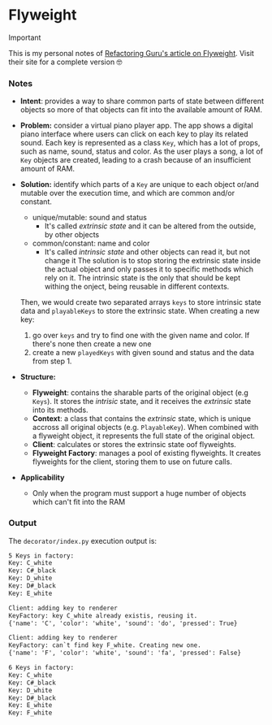 # Flyweight

> [!IMPORTANT]
> This is my personal notes of [Refactoring Guru's article on Flyweight](https://refactoring.guru/design-patterns/flyweight). Visit their site for a complete version 🤓

### Notes

- **Intent**: provides a way to share common parts of state between different objects so more of that objects can fit into the available amount of RAM.

- **Problem:** consider a virtual piano player app. The app shows a digital piano interface where users can click on each key to play its related sound. Each key is represented as a class `Key`, which has a lot of props, such as name, sound, status and color. As the user plays a song, a lot of `Key` objects are created, leading to a crash because of an insufficient amount of RAM. 

- **Solution:** identify which parts of a `Key` are unique to each object or/and mutable over the execution time, and which are common and/or constant. 
  - unique/mutable: sound and status
    - It's called *extrinsic state* and it can be altered from the outside, by other objects 
  - common/constant: name and color
    - It's called *intrinsic state* and other objects can read it, but not change it
The solution is to stop storing the extrinsic state inside the actual object and only passes it to specific methods which rely on it. The intrinsic state is the only that should be kept withing the onject, being reusable in different contexts. 

  Then, we would create two separated arrays `keys` to store intrinsic state data and `playableKeys` to store the extrinsic state. When creating a new key:
  1. go over `keys` and try to find one with the given name and color. If there's none then create a new one
  2. create a new `playedKeys` with given sound and status and the data from step 1.  
  
  
- **Structure:**
  - **Flyweight**: contains the sharable parts of the original object (e.g `Keys`). It stores the *intrisic* state, and it receives the *extrinsic* state into its methods.
  - **Context**: a class that contains the *extrinsic* state, which is unique accross all original objects (e.g. `PlayableKey`). When combined with a flyweight object, it represents the full state of the original object.
  - **Client**: calculates or stores the extrinsic state oof flyweights.
  - **Flyweight Factory**: manages a pool of existing flyweights. It creates flyweights for the client, storing them to use on future calls. 

- **Applicability**
  - Only when the program must support a huge number of objects which can't fit into the RAM 

### Output

The `decorator/index.py` execution output is:

```cmd
5 Keys in factory:
Key: C_white
Key: C#_black
Key: D_white
Key: D#_black
Key: E_white

Client: adding key to renderer
KeyFactory: key C_white already existis, reusing it.
{'name': 'C', 'color': 'white', 'sound': 'do', 'pressed': True}

Client: adding key to renderer
KeyFactory: can`t find key F_white. Creating new one.
{'name': 'F', 'color': 'white', 'sound': 'fa', 'pressed': False}

6 Keys in factory:
Key: C_white
Key: C#_black
Key: D_white
Key: D#_black
Key: E_white
Key: F_white
```
